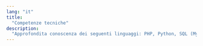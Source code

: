 ```yaml
---
lang: "it"
title:
  "Competenze tecniche"
description:
  "Approfondita conoscenza dei seguenti linguaggi: PHP, Python, SQL (MySQL, SQLite), NoSQL (MongoDB), Visual Basic (5, 6 e .net 2005), Perl, Bash scripting, embedded C (MikroElektronika MicroC, Microchip MPLAB C, Microchip XC8, Microchip XC16).<br>Approfondita conoscenza di framework PHP MVC, con preferenza verso il framework Laravel; approfondita conoscenza dei framework Bootstrap e AngularJS.<br>Approfondita conoscenza di numerosi protocolli e schede prototipali, inclusi, ma non limitati a: codifica National, Keeloq, Motorola, Manchester, protocollo One-Wire (anche per autenticazione), SPI, I<sup>2</sup>C. <br>Approfondita conoscenza ed esperienza nell'uso di oscilloscopi ed analizzatori logici, anche per il reverse-engineering di protocolli.<br>Buona conoscenza di Java (implementazione Dalvik di Android) e C++.<br><br>Approfondita conoscenza di HTML (4/5), XHTML, CSS, AJAX e Javascript (jQuery, Prototype e Mootools) usati con JSON o XML.<br><br>Approfondita conoscenza (anche nell'ambito sistemistico) di Linux, MacOSX, Windows, Android, OpenBSD, NetBSD, FreeBSD.<br><br>Approfondita esperienza con installazione e configurazione di server ad alta affidabilità (High Availability/HA) DNS e MTA (Mail Transfer Agent) basata su PowerDNS e Postfix.<br><br>Approfondita conoscenza dei demoni Linux, tra cui (lista non esaustiva): Apache, nginx, lighttpd, MySQL, MongoDB, memcached, Bind, Asterisk, SubVersion, Git, Munin, Nagios + NagVis, OpenVPN (sia con login da file di configurazione, sia da database).<br><br>Installazione e configurazione di macchine virtuali mediante XenServer, VMWare, OpenVZ e Docker (utlizzante Cgroups) e sviluppo di soluzioni ibride.<br><br>Approfondita conoscenza della sicurezza informatica, capacità di effettuare studi di risk assessment e risk mangament di successo attraverso gli approcci black-box e code-review (con e senza studio del codice sorgente), attacchi man-in-the-middle (anche tramite sniffing SSL), attacchi SQL Injection, attacchi cross-site scripting (XSS), valutazioni di social engineering, sviluppo di exploit, conoscenza ed utilizzo dei principali tool.<br><br>Approfondita conoscenza dei sistemi embedded (Microchip 8-bit PIC10/12/16/18, Microchip 16-bit PIC24, Microchip 32-bit PIC32 e schede prototipali basate su ARM).<br>Approfondita esperienza nella realizzazione e nel deploy di periferiche di modem/routing basata su chipset ARM.<br><br>Approfondita conoscenza di Adobe Illustrator e Adobe InDesign, buona esperienza con Adobe Photoshop.<br><br>Approfondita conoscenza dell'installazione e configurazione di thin clients avviabili via rete attraverso la configurazione di initramfs e dei demoni DHCP, TFTP e NFSD.<br><br>Approfondita conoscenza dell'ottimizzazione dei siti web per il crawling dei motori di ricerca (SEO), basato sulla conformità del codice agli standard, il corretto uso dei tag HTML, il corretto uso delle keywords ed attraverso l'uso di campagne pubblicitarie."
---
```

